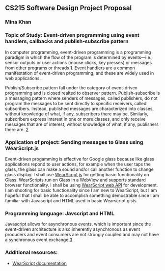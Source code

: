 ## CS215 Software Design Project Proposal
### Mina Khan

### Topic of Study: Event-driven programming using event handlers, callbacks and publish-subscribe pattern

In computer programming, event-driven programming is a programming paradigm in which the flow of the program is determined by events—i.e., sensor outputs or user actions (mouse clicks, key presses) or messages from other programs or threads [1](http://www.princeton.edu/~achaney/tmve/wiki100k/docs/Event-driven_programming.html). Event handlers are a common manifestation of event-driven programming, and these are widely used in web applications.

Publish/Subscribe pattern fall under the category of event-driven programming and is closed realted to observer pattern. Publish–subscribe is a messaging pattern where senders of messages, called publishers, do not program the messages to be sent directly to specific receivers, called subscribers. Instead, published messages are characterized into classes, without knowledge of what, if any, subscribers there may be. Similarly, subscribers express interest in one or more classes, and only receive messages that are of interest, without knowledge of what, if any, publishers there are. [2](http://en.wikipedia.org/wiki/Publish%E2%80%93subscribe_pattern)

### Application of project: Sending messages to Glass using WearScript.js
Event-driven progamming is effective for Google glass because like glass applications repond to user actions, for example when the user taps the glass, the glass can make a sound and/or call another function to change glass display. I shall use [WearScript.js](http://www.wearscript.com/en/latest/index.html#) for getting basic functionality on Glass. WearScripts run on Glass in a WebView and supports standard browser functionality. I shall be using [WearScript web API](https://api.wearscript.com) for development. 
I am shooting for basic functionality since I am new to WearScript, but I am hopeful that I shall be able to accomplish something demostrable since I am familiar with Javascript and HTML used in basic Wearscript gists.

### Programming language: Javscript and HTML
Javascript allows for asynchronous events, which is important since the event-driven architecture is also inherently asynchronous as event producers and event consumers are not strongly coupled and may not have a synchronous event exchange.[3](http://berb.github.io/diploma-thesis/original/055_events.html)

### Additional resources:
* [WearScript documentation](https://media.readthedocs.org/pdf/wearscript/latest/wearscript.pdf)
